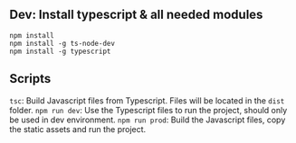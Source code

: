 ## Dev: Install typescript & all needed modules

```
npm install
npm install -g ts-node-dev
npm install -g typescript
```

## Scripts
`tsc`: Build Javascript files from Typescript. Files will be located in the `dist` folder.
`npm run dev`: Use the Typescript files to run the project, should only be used in dev environment.
`npm run prod`: Build the Javascript files, copy the static assets and run the project.
